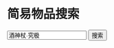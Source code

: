# 简易物品搜索

<div>
<script src="https://cdn.jsdelivr.net/npm/@thewakingsands/kit-tooltip/dist/bundle.js"></script>
</div>

<div>
<style type="text/css">
#demo>span:hover {
  color: #00f;
  background: #0ff;
  cursor: default;
}
</style>
<script>
    function init(){
        CafeKitTooltip.initTooltip({
            context: {
                apiBaseUrl: 'https://cafemaker.wakingsands.com',  // xivapi 或 cafemaker 的 url；最后不要有斜线
                iconBaseUrl: 'https://cafemaker.wakingsands.com/i', // 图标 cdn 的 url；最后不要有斜线
                defaultHq: true,  // 是否默认显示 HQ 数据
                hideSeCopyright: true, // 是否隐藏 SE 版权信息
            },
            links: {
                detectWikiLinks: false,  // 是否自动识别 wiki 物品链接
                itemNameAttribute: 'data-ck-item-name', // 自定义悬浮窗时，声明物品名字的属性
                itemIdAttribute: 'data-ck-item-id', // 自定义悬浮窗时，声明物品 ID 的属性
                rootContainer: document, // 监控的根元素
            },
        })
    }
    function func() 
    {
        var text='';
        var x = document.getElementById("item").value;
        if(x.length<2){
            document.getElementById("demo").innerHTML = '请输入至少两个字符';
            return;
        }  
        document.getElementById("demo").innerHTML = '搜索中';
        var url = 'https://cafemaker.wakingsands.com'+"/search?indexes=Item&string="+encodeURIComponent(x);
        fetch(url)
        .then(data=>{return data.json()})
        .then(res=>{
            console.log(res)
            text+=`搜索结果：${res.Pagination.ResultsTotal}个`
            if(res.Pagination.ResultsTotal>100){
                text+=`，仅显示前100个`
            }
            text+='<br><br>'
            for(i in res.Results){
                text+=`<span data-ck-item-id="${res.Results[i].ID}">${res.Results[i].Name}</span><br>`;
            }
            document.getElementById("demo").innerHTML = text;
            init();
        })
        // var json = httpRequest.responseText;//获取到json字符串，还需解析
        // for(item in json['Results']){
        //     text+=item['Name'];
        // }
    }
    function search() {
    if(event.keyCode == 13) {
        func();
    }
}
</script>

<input id="item" value='酒神杖·究极' onkeydown="search()" >
<button type="button" onclick="func()" >搜索</button>

<p id="demo"></p>
</div>

